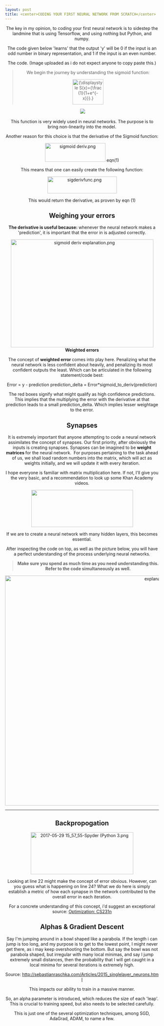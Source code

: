 ```yaml
---
layout: post
title: <center>CODING YOUR FIRST NEURAL NETWORK FROM SCRATCH</center>
---
```

<center>
<p style="text-align: center;">The key in my opinion, to coding your first neural network is to sidestep the landmine that is using Tensorflow, and using nothing but Python, and numpy.</p>
<p style="text-align: center;">The code given below 'learns' that the output 'y' will be 0 if the input is an odd number in binary representation, and 1 if the input is an even number.</p>


The code. (Image uploaded as i do not expect anyone to copy paste this.)
<blockquote>
<p style="text-align: center;">We begin the journey by understanding the sigmoid function:</p>
<p style="text-align: center;"><img class="" src="https://wikimedia.org/api/rest_v1/media/math/render/svg/34ef0bf30a2cd7e90e87221cfc796dcf4f265d56" alt="{\displaystyle S(x)={\frac {1}{1+e^{-x}}}.}" width="101" height="82" /></p>
</blockquote>
<p style="text-align: center;"> <img src="https://upload.wikimedia.org/wikipedia/commons/thumb/8/88/Logistic-curve.svg/320px-Logistic-curve.svg.png" /></p>
<p style="text-align: center;">This function is very widely used in neural networks. The purpose is to bring non-linearity into the model.</p>
<p style="text-align: center;">Another reason for this choice is that the derivative of the Sigmoid function:</p>


<img src="https://quirkyai.files.wordpress.com/2017/05/sigmoid-deriv.png" alt="sigmoid deriv.png" width="198" height="61" /> 
eqn(1)
<p style="text-align: center;">This means that one can easily create the following function:</p>
<p style="text-align: center;"><img class="alignnone  wp-image-48" src="https://quirkyai.files.wordpress.com/2017/05/sigderivfunc.png" alt="sigderivfunc.png" width="227" height="55" /></p>
<p style="text-align: center;">This would return the derivative, as proven by eqn (1)</p>

<h2 style="text-align: center;">Weighing your errors</h2>
<p style="text-align: center;"><strong>The derivative is useful because: </strong>whenever the neural network makes a 'prediction', it is important that the error in is adjusted correctly.</p>


<img class="alignnone  wp-image-62" src="https://quirkyai.files.wordpress.com/2017/05/sigmoid-deriv-explanation.png" alt="sigmoid deriv explanation.png" width="467" height="352" /> 
<strong>Weighted errors</strong>
<p style="text-align: center;">The concept of <strong>weighted error </strong>comes into play here. Penalizing what the neural network is less confident about heavily, and penalizing its most confident outputs the least. Which can be articulated in the following statement/code best:</p>
<p style="text-align: center;">Error = y - prediction
prediction_delta = Error*sigmoid_to_deriv(prediction)</p>
<p style="text-align: center;">The red boxes signify what might qualify as high confidence predictions. This implies that the multiplying the error with the derivative at that prediction leads to a small prediction_delta. Which implies lesser weightage to the error.</p>

<h2 style="text-align: center;">Synapses</h2>
<p style="text-align: center;">It is extremely important that anyone attempting to code a neural network assimilates the concept of synapses.
Our first priority, after obviously the inputs is creating synapses. Synapses can be imagined to be <strong>weight matrices </strong>for the neural network.  For purposes pertaining to the task ahead of us, we shall load random numbers into the matrix, which will act as weights initially, and we will update it with every iteration.</p>
<p style="text-align: center;">I hope everyone is familiar with matrix multiplication here. If not, I'll give you the very basic, and a recommendation to look up some Khan Academy videos.</p>
<p style="text-align: center;"><img class="" src="https://quirkyai.files.wordpress.com/2017/05/3efde-matrix_multi.png" width="333" height="121" /></p>
<p style="text-align: center;">If we are to create a neural network with many hidden layers, this becomes essential.</p>
<p style="text-align: center;">After inspecting the code on top, as well as the picture below, you will have a perfect understanding of the process underlying neural networks.</p>

<blockquote>
<p style="text-align: center;"><strong>Make sure you spend as much time as you need understanding this. Refer to the code simultaneously as well.</strong></p>
</blockquote>
<p style="text-align: center;"><img class="alignnone size-full wp-image-134" src="https://quirkyai.files.wordpress.com/2017/05/explanationtry2.jpg" alt="explanationtry2" width="1000" height="750" /></p>


<hr />

<h2 style="text-align: center;">Backpropogation</h2>
<img class="aligncenter size-full wp-image-133" src="https://quirkyai.files.wordpress.com/2017/05/2017-05-29-15_57_55-spyder-python-3.png" alt="2017-05-29 15_57_55-Spyder (Python 3.png" width="336" height="137" />

Looking at line 22 might make the concept of error obvious. However, can you guess what is happening on line 24?
What we do here is simply establish a metric of how each synapse in the network contributed to the overall error in each iteration.
<p style="text-align: center;">For a concrete understanding of this concept, i'd suggest an exceptional source: <a href="http://cs231n.github.io/optimization-2/" target="_blank" rel="noopener noreferrer">Optimization: CS231n</a></p>

<h2 style="text-align: center;">Alphas &
Gradient Descent</h2>
Say I'm jumping around in a bowl shaped like a parabola. If the length i can jump is too long, and my purpose is to get to the lowest point, I might never get there, as i may keep overshooting the bottom. But say the bowl was not parabola shaped, but irregular with many local minimas, and say I jump extremely small distances, then the probability that I will get caught in a local minima for several iterations is extremely high.

Source: http://sebastianraschka.com/Articles/2015_singlelayer_neurons.html

This impacts our ability to train in a massive manner.

So, an alpha parameter is introduced, which reduces the size of each 'leap'. This is crucial to training speed, but also needs to be selected carefully.

This is just one of the several optimization techniques, among SGD, AdaGrad, ADAM, to name a few.

 
